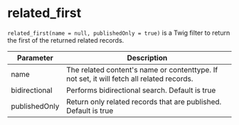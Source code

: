 # related_first

`related_first(name = null, publishedOnly = true)` is a Twig filter to return the first of the returned related records.

|Parameter	|Description
|---|---
|name	|The related content's name or contenttype. If not set, it will fetch all related records.
|bidirectional	|Performs bidirectional search. Default is true
|publishedOnly	|Return only related records that are published. Default is true
